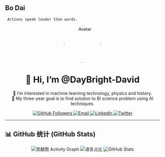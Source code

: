 

## Bo Dai
```
 Actions speak louder than words.
```

<!-- 顶部头像 & 徽章 -->
<div align="center">
  <!-- 头像（可留空或自行上传） -->
  <img src="https://avatars.githubusercontent.com/DayBright-David" alt="Avatar" width="120" height="120" style="border-radius:50%;" />

  <!-- 名称与介绍 -->
  <h1>👋 Hi, I’m @DayBright-David </h1>
  <p>👀 I’m interested in machine learning technology, physics and history.<br/>
     🌱 My three-year goal is to find solution to BI science problem using AI techniques.</p>

  <!-- 社交徽章 -->
  <a href="https://github.com/DayBright-David">
    <img src="https://img.shields.io/github/followers/DayBright-David?label=关注&style=social" alt="GitHub Followers" />
  </a>
  <a href="mailto:daybright.daibo@gmail.com">
    <img src="https://img.shields.io/badge/Email-daybright.daibo%40gmail.com-blue?style=flat-square" alt="Email" />
  </a>
  <a href="https://www.linkedin.com/in/YOUR_LINKEDIN_PROFILE">
    <img src="https://img.shields.io/badge/LinkedIn-关注我-blue?style=flat-square&logo=linkedin" alt="LinkedIn" />
  </a>
  <a href="https://twitter.com/YOUR_TWITTER">
    <img src="https://img.shields.io/badge/Twitter-@YOUR_TWITTER-blue?style=flat-square&logo=twitter" alt="Twitter" />
  </a>
</div>

---

## 📊 GitHub 统计 (GitHub Stats)

<div align="center">

<!-- GitHub 贡献图（可视化您的贡献历史） -->
<img src="https://github-readme-activity-graph.vercel.app/graph?username=DayBright-David&theme=react-dark&area=true" alt="贡献图 Activity Graph" />

<!-- GitHub 语言占比 -->
<img src="https://github-readme-stats.vercel.app/api/top-langs/?username=DayBright-David&layout=compact&theme=tokyonight" alt="语言占比" />

<!-- GitHub 综合统计 -->
<img src="https://github-readme-stats.vercel.app/api?username=DayBright-David&show_icons=true&theme=tokyonight" alt="GitHub Stats" />

</div>

<!---
DayBright-David/DayBright-David is a ✨ special ✨ repository because its `README.md` (this file) appears on your GitHub profile.
You can click the Preview link to take a look at your changes.
--->
